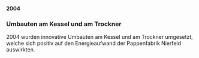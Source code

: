 #### 2004

### Umbauten am Kessel und am Trockner
2004 wurden innovative Umbauten am Kessel und am Trockner umgesetzt, welche sich positiv auf den Energieaufwand der Pappenfabrik Nierfeld auswirkten.